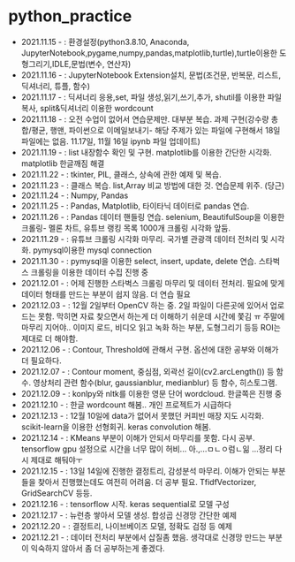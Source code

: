 # python_practice
- 2021.11.15 - : 환경설정(python3.8.10, Anaconda, JupyterNotebook,pygame,numpy,pandas,matplotlib,turtle),turtle이용한 도형그리기,IDLE,문법(변수, 연산자)
- 2021.11.16 - : JupyterNotebook Extension설치, 문법(조건문, 반복문, 리스트, 딕셔너리, 튜플, 함수)
- 2021.11.17 - : 딕셔너리 응용,set, 파일 생성,읽기,쓰기,추가, shutil를 이용한 파일복사, split&딕셔너리 이용한 wordcount
- 2021.11.18 - : 오전 수업이 없어서 연습문제만. 대부분 복습. 과제 구현(강수량 총합/평균, 행맨, 파이썬으로 이메일보내기- 해당 주제가 있는 파일에 구현해서 18일 파일에는 없음. 11.17일, 11월 16일 ipynb 파일 업데이트)
- 2021.11.19 - : list 내장함수 확인 및 구현. matplotlib를 이용한 간단한 시각화. matplotlib 한글깨짐 해결
- 2021.11.22 - : tkinter, PIL, 클래스, 상속에 관한 예제 및 복습.
- 2021.11.23 - : 클래스 복습. list,Array 비교 방법에 대한 것. 연습문제 위주. (당근)
- 2021.11.24 - : Numpy, Pandas 
- 2021.11.25 - : Pandas, Matplotlib, 타이타닉 데이터로 pandas 연습.
- 2021.11.26 - : Pandas 데이터 핸들링 연습. selenium, BeautifulSoup을 이용한 크롤링- 멜론 차트, 유튜브 랭킹 목록 1000개 크롤링 시각화 앞둠. 
- 2021.11.29 - : 유튜브 크롤링 시각화 마무리. 국가별 관광객 데이터 전처리 및 시각화. pymysql이용한 mysql connection 
- 2021.11.30 - : pymysql을 이용한 select, insert, update, delete 연습. 스타벅스 크롤링을 이용한 데이터 수집 진행 중
- 2021.12.01 - : 어제 진행한 스타벅스 크롤링 마무리 및 데이터 전처리. 필요에 맞게 데이터 형태를 만드는 부분이 쉽지 않음. 더 연습 필요
- 2021.12.03 - : 12월 2일부터 OpenCV 하는 중. 2일 파일이 다른곳에 있어서 업로드는 못함. 막히면 자료 찾으면서 하는게 더 이해하기 쉬운데 시간에 쫓김 ㅠ 주말에마무리 지어야.. 이미지 로드, 비디오 읽고 녹화 하는 부분, 도형그리기 등등 ROI는 제대로 더 해야함. 
- 2021.12.06 - : Contour, Threshold에 관해서 구현. 옵션에 대한 공부와 이해가 더 필요하다. 
- 2021.12.07 - : Contour moment, 중심점, 외곽선 길이(cv2.arcLength()) 등 함수. 영상처리 관련 함수(blur, gaussianblur, medianblur) 등 함수, 히스토그램. 
- 2021.12.09 - : konlpy와 nltk를 이용한 영문 단어 wordcloud. 한글쪽은 진행 중
- 2021.12.10 - : 한글 wordcount 해봄.. 개인 프로젝트가 시급하다
- 2021.12.13 - : 12월 10일에 data가 없어서 못했던 커피빈 매장 지도 시각화. scikit-learn을 이용한 선형회귀. keras convolution 해봄. 
- 2021.12.14 - : KMeans 부분이 이해가 안되서 마무리를 못함. 다시 공부. tensorflow gpu 설정으로 시간을 너무 많이 허비... 아.,...ㅁㄴㅇ럼ㄴ읾 ...정리 다시 제대로 해둬야ㅜ 
- 2021.12.15 - : 13일 14일에 진행한 결정트리, 감성분석 마무리. 이해가 안되는 부분들을 찾아서 진행했는데도 여전히 어려움. 더 공부 필요. TfidfVectorizer, GridSearchCV 등등.
- 2021.12.16 - : tensorflow 시작. keras sequential로 모델 구성
- 2021.12.17 - : 뉴런층 쌓아서 모델 생성. 합성곱 신경망 간단한 예제
- 2021.12.20 - : 결정트리, 나이브베이즈 모델, 정확도 검정 등 예제 
- 2021.12.21 - : 데이터 전처리 부분에서 삽질좀 했음. 생각대로 신경망 만드는 부분이 익숙하지 않아서 좀 더 공부하는게 좋겠다.
